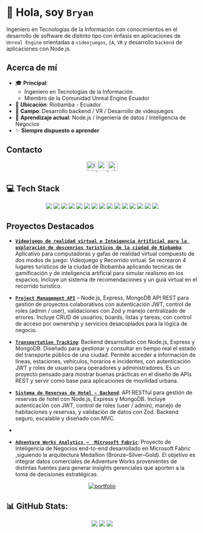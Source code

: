 # 👋 Hola, soy `Bryan`

Ingeniero en Tecnologías de la Información con conocimientos en el desarrollo de software de distinto tipo con énfasis en aplicaciones de `Unreal Engine` orientadas a `videojuegos`,  `IA`, `VR` y desarrollo `backend` de aplicaciones con Node.js.

## Acerca de mí
- 🎓 **Principal**: 
    - Ingeniero en Tecnologías de la Información
    - Miembro de la Comunidad Unreal Engine Ecuador
- 📍 **Ubicación**: Riobamba - Ecuador
- 💼 **Campo**: Desarrollo backend / VR / Desarrollo de videojuegos
- 🌱 **Aprendizaje actual**: Node.js / Ingeniería de datos / Inteligencia de Negocios 
- ✨ **Siempre dispuesto o aprender**

## Contacto

<div align="center">
  <a href="https://www.linkedin.com/in/bryan-guapulema-91165226b" target="_blank">
    <img src="https://img.shields.io/static/v1?message=LinkedIn&logo=linkedin&label=&color=0077B5&logoColor=white&labelColor=&style=for-the-badge" height="25" alt="linkedin logo"  />
  </a>
  <a href="mailto:bryan19012003@gmail.com" target="_blank">
    <img src="https://img.shields.io/static/v1?message=Gmail&logo=gmail&label=&color=D14836&logoColor=white&labelColor=&style=for-the-badge" height="25" alt="gmail logo"  />
  </a>
  <a href="https://wa.me/593987613597" target="_blank">
    <img src="https://img.shields.io/static/v1?message=Whatsapp&logo=whatsapp&label=&color=25D366&logoColor=white&labelColor=&style=for-the-badge" height="25" alt="whatsapp logo"  />
  </a>      
</div>

## 💻 Tech Stack
<div align="center">
    <img src="https://img.shields.io/badge/unrealengine-%23313131.svg?style=for-the-badge&logo=unrealengine&logoColor=white" /> 
    <img src="https://img.shields.io/badge/node.js-6DA55F?style=for-the-badge&logo=node.js&logoColor=white" /> 
    <img src="https://img.shields.io/badge/express.js-%23404d59.svg?style=for-the-badge&logo=express&logoColor=%2361DAFB" /> 
    <img src="https://img.shields.io/badge/javascript-%23323330.svg?style=for-the-badge&logo=javascript&logoColor=%23F7DF1E" /> 
    <img src="https://img.shields.io/badge/laravel-%23FF2D20.svg?style=for-the-badge&logo=laravel&logoColor=white" /> 
    <img src="https://img.shields.io/badge/MongoDB-%234ea94b.svg?style=for-the-badge&logo=mongodb&logoColor=white" /> 
    <img src="https://img.shields.io/badge/mysql-4479A1.svg?style=for-the-badge&logo=mysql&logoColor=white" /> 
    <img src="https://img.shields.io/badge/Microsoft%20SQL%20Server-CC2927?style=for-the-badge&logo=microsoft%20sql%20server&logoColor=white" /> 
    <img src="https://img.shields.io/badge/html5-%23E34F26.svg?style=for-the-badge&logo=html5&logoColor=white" /> 
    <img src="https://img.shields.io/badge/react-%2320232a.svg?style=for-the-badge&logo=react&logoColor=%2361DAFB" />  
    <img src="https://img.shields.io/badge/astro-%232C2052.svg?style=for-the-badge&logo=astro&logoColor=white" /> 
    <img src="https://img.shields.io/badge/tailwindcss-%2338B2AC.svg?style=for-the-badge&logo=tailwind-css&logoColor=white" /> 
    <img src="https://img.shields.io/badge/git-%23F05033.svg?style=for-the-badge&logo=git&logoColor=white" /> 
    <img src="https://img.shields.io/badge/python-3670A0?style=for-the-badge&logo=python&logoColor=ffdd54" /> 
    <img src="https://img.shields.io/badge/blender-%23F5792A.svg?style=for-the-badge&logo=blender&logoColor=white" /> 
</div>

## Proyectos Destacados

<div>
    
- **[`Videojuego de realidad virtual e Inteigencia Artificial para la exploración de descenrios turisticos de la ciudad de Riobamba`](https://youtu.be/3J5ZmO6B_2A)**: Aplicativo para computadoras y gafas de realidad virtual compuesto de dos modos de juego: Videojuego y Recorrido virtual. Se recrearon 4 lugares turisticos de la ciudad de Riobamba aplicando tecnicas de gamificación y de inteligencia artificial para simular realismo en los espacios. Incluye un sistema de recomendaciones y un guía virtual en el recorrido turistico.
  
- **[`Project Management API`](https://github.com/BryanGuapulema/Project-Management-API)** – Node.js, Express, MongoDB API REST para gestión de proyectos colaborativos con autenticación JWT, control de roles (admin / user), validaciones con Zod y manejo centralizado de errores. Incluye CRUD de usuarios, boards, listas y tareas, con control de acceso por ownership y servicios desacoplados para la lógica de negocio.

- **[`Transportation Tracking`](https://github.com/BryanGuapulema/transportTracking)**: Backend desarrollado  con Node.js, Express y MongoDB. Diseñado para gestionar y consultar en tiempo real el estado del transporte público de una ciudad. Permite acceder a información de líneas, estaciones, vehículos, horarios e incidentes, con autenticación JWT y roles de usuario para operadores y administradores. Es un proyecto pensado para mostrar buenas prácticas en el diseño de APIs REST y servir como base para aplicaciones de movilidad urbana.
  
- **[`Sistema de Reservas de Hotel - Backend`](https://github.com/BryanGuapulema/hotel_reservation_backend)**: API RESTful para gestión de reservas de hotel con Node.js, Express y MongoDB. Incluye autenticación con JWT, control de roles (user / admin), manejo de habitaciones y reservas, y validación de datos con Zod. Backend seguro, escalable y diseñado con MVC.
- 

- **[`Adventure Works Analytics –  Microsoft Fabric`](https://github.com/BryanGuapulema/AdventureWorksAnalytics-MicrosoftFabric)**: Proyecto de Inteligencia de Negocios end-to-end desarrollado en Microsoft Fabric ,siguiendo la arquitectura Medallion (Bronze–Silver–Gold). El objetivo es integrar datos comerciales de Adventure Works provenientes de distintas fuentes para generar insights gerenciales que aporten a la toma de decisiones estratégicas.


<!--
- **[`Gestor de Recetas de Cocina`](https://github.com/BryanGuapulema/recipe_fullstack)**: API RESTful construida con Node.js y Express siguiendo el patrón Modelo-Vista-Controlador (MVC). Permite gestionar recetas con CRUD completo, búsquedas y filtros por título, ingrediente, dificultad o tiempo de preparación. Comenzó usando un archivo JSON como base de datos y luego se migró a MySQL. Incluye validaciones con Zod y un frontend básico en HTML, CSS y JS para crear, editar, eliminar y filtrar recetas dinámicamente.
-->
</div>

<div align="center">
    <a href="https://bgportfolio-git-main-bryanguapulemas-projects.vercel.app/" target="_blank" height="64">
        <img src="https://img.shields.io/badge/PORTAFOLIO-8A2BE2"  alt="portfolio" />
    </a>
</div>


## 📊 GitHub Stats:

<div align="center">
<img src="https://github-profile-trophy.vercel.app/?username=BryanGuapulema&theme=radical&no-frame=false&no-bg=false&margin-w=4" >
<img src="https://github-readme-stats.vercel.app/api?username=BryanGuapulema&theme=radical&show_icons=true&count_private=true">
<img src="https://nirzak-streak-stats.vercel.app/?user=BryanGuapulema&theme=radical&hide_border=false">
</div>



<!-- -


-->

